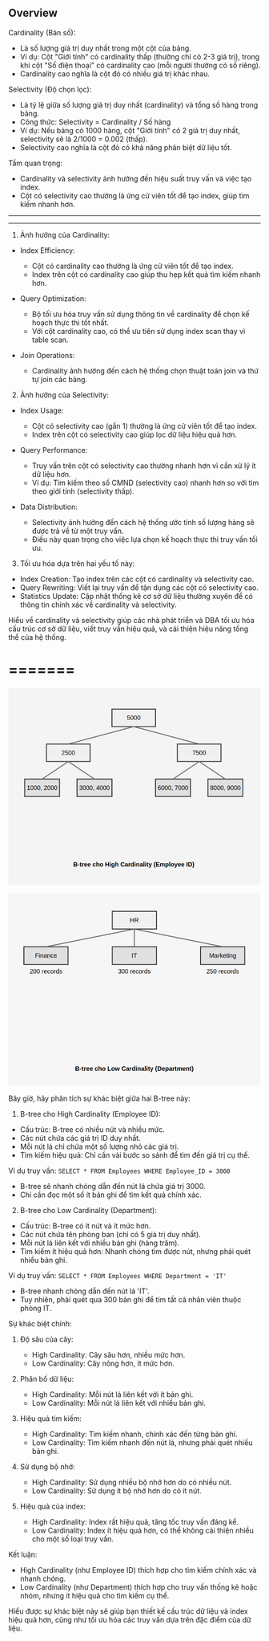 ## Overview

Cardinality (Bản số):

- Là số lượng giá trị duy nhất trong một cột của bảng.
- Ví dụ: Cột "Giới tính" có cardinality thấp (thường chỉ có 2-3 giá trị), trong khi cột "Số điện thoại" có cardinality cao (mỗi người thường có số riêng).
- Cardinality cao nghĩa là cột đó có nhiều giá trị khác nhau.

Selectivity (Độ chọn lọc):

- Là tỷ lệ giữa số lượng giá trị duy nhất (cardinality) và tổng số hàng trong bảng.
- Công thức: Selectivity = Cardinality / Số hàng
- Ví dụ: Nếu bảng có 1000 hàng, cột "Giới tính" có 2 giá trị duy nhất, selectivity sẽ là 2/1000 = 0.002 (thấp).
- Selectivity cao nghĩa là cột đó có khả năng phân biệt dữ liệu tốt.

Tầm quan trọng:
- Cardinality và selectivity ảnh hưởng đến hiệu suất truy vấn và việc tạo index.
- Cột có selectivity cao thường là ứng cử viên tốt để tạo index, giúp tìm kiếm nhanh hơn.

-------
-------

1. Ảnh hưởng của Cardinality:

- Index Efficiency:
    - Cột có cardinality cao thường là ứng cử viên tốt để tạo index.
    - Index trên cột có cardinality cao giúp thu hẹp kết quả tìm kiếm nhanh hơn.

- Query Optimization:
    - Bộ tối ưu hóa truy vấn sử dụng thông tin về cardinality để chọn kế hoạch thực thi tốt nhất.
    - Với cột cardinality cao, có thể ưu tiên sử dụng index scan thay vì table scan.

- Join Operations:
    - Cardinality ảnh hưởng đến cách hệ thống chọn thuật toán join và thứ tự join các bảng.

2. Ảnh hưởng của Selectivity:

- Index Usage:
    - Cột có selectivity cao (gần 1) thường là ứng cử viên tốt để tạo index.
    - Index trên cột có selectivity cao giúp lọc dữ liệu hiệu quả hơn.

- Query Performance:
    - Truy vấn trên cột có selectivity cao thường nhanh hơn vì cần xử lý ít dữ liệu hơn.
    - Ví dụ: Tìm kiếm theo số CMND (selectivity cao) nhanh hơn so với tìm theo giới tính (selectivity thấp).

- Data Distribution:
    - Selectivity ảnh hưởng đến cách hệ thống ước tính số lượng hàng sẽ được trả về từ một truy vấn.
    - Điều này quan trọng cho việc lựa chọn kế hoạch thực thi truy vấn tối ưu.

3. Tối ưu hóa dựa trên hai yếu tố này:

- Index Creation: Tạo index trên các cột có cardinality và selectivity cao.
- Query Rewriting: Viết lại truy vấn để tận dụng các cột có selectivity cao.
- Statistics Update: Cập nhật thống kê cơ sở dữ liệu thường xuyên để có thông tin chính xác về cardinality và selectivity.

Hiểu về cardinality và selectivity giúp các nhà phát triển và DBA tối ưu hóa cấu trúc cơ sở dữ liệu, viết truy vấn hiệu quả, và cải thiện hiệu năng tổng thể của hệ thống.

=======
=======

![](high-cardinality.png)

![](low-cardinality.png)

Bây giờ, hãy phân tích sự khác biệt giữa hai B-tree này:

1. B-tree cho High Cardinality (Employee ID):

- Cấu trúc: B-tree có nhiều nút và nhiều mức.
- Các nút chứa các giá trị ID duy nhất.
- Mỗi nút lá chỉ chứa một số lượng nhỏ các giá trị.
- Tìm kiếm hiệu quả: Chỉ cần vài bước so sánh để tìm đến giá trị cụ thể.

Ví dụ truy vấn: `SELECT * FROM Employees WHERE Employee_ID = 3000`
- B-tree sẽ nhanh chóng dẫn đến nút lá chứa giá trị 3000.
- Chỉ cần đọc một số ít bản ghi để tìm kết quả chính xác.

2. B-tree cho Low Cardinality (Department):

- Cấu trúc: B-tree có ít nút và ít mức hơn.
- Các nút chứa tên phòng ban (chỉ có 5 giá trị duy nhất).
- Mỗi nút lá liên kết với nhiều bản ghi (hàng trăm).
- Tìm kiếm ít hiệu quả hơn: Nhanh chóng tìm được nút, nhưng phải quét nhiều bản ghi.

Ví dụ truy vấn: `SELECT * FROM Employees WHERE Department = 'IT'`
- B-tree nhanh chóng dẫn đến nút lá 'IT'.
- Tuy nhiên, phải quét qua 300 bản ghi để tìm tất cả nhân viên thuộc phòng IT.

Sự khác biệt chính:

1. Độ sâu của cây:
    - High Cardinality: Cây sâu hơn, nhiều mức hơn.
    - Low Cardinality: Cây nông hơn, ít mức hơn.

2. Phân bố dữ liệu:
    - High Cardinality: Mỗi nút lá liên kết với ít bản ghi.
    - Low Cardinality: Mỗi nút lá liên kết với nhiều bản ghi.

3. Hiệu quả tìm kiếm:
    - High Cardinality: Tìm kiếm nhanh, chính xác đến từng bản ghi.
    - Low Cardinality: Tìm kiếm nhanh đến nút lá, nhưng phải quét nhiều bản ghi.

4. Sử dụng bộ nhớ:
    - High Cardinality: Sử dụng nhiều bộ nhớ hơn do có nhiều nút.
    - Low Cardinality: Sử dụng ít bộ nhớ hơn do có ít nút.

5. Hiệu quả của index:
    - High Cardinality: Index rất hiệu quả, tăng tốc truy vấn đáng kể.
    - Low Cardinality: Index ít hiệu quả hơn, có thể không cải thiện nhiều cho một số loại truy vấn.

Kết luận:
- High Cardinality (như Employee ID) thích hợp cho tìm kiếm chính xác và nhanh chóng.
- Low Cardinality (như Department) thích hợp cho truy vấn thống kê hoặc nhóm, nhưng ít hiệu quả cho tìm kiếm cụ thể.

Hiểu được sự khác biệt này sẽ giúp bạn thiết kế cấu trúc dữ liệu và index hiệu quả hơn, cũng như tối ưu hóa các truy vấn dựa trên đặc điểm của dữ liệu.